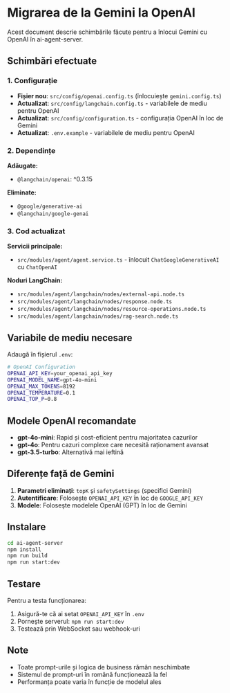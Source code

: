 # Migrarea de la Gemini la OpenAI

Acest document descrie schimbările făcute pentru a înlocui Gemini cu OpenAI în ai-agent-server.

## Schimbări efectuate

### 1. Configurație

- **Fișier nou**: `src/config/openai.config.ts` (înlocuiește `gemini.config.ts`)
- **Actualizat**: `src/config/langchain.config.ts` - variabilele de mediu pentru OpenAI
- **Actualizat**: `src/config/configuration.ts` - configurația OpenAI în loc de Gemini
- **Actualizat**: `.env.example` - variabilele de mediu pentru OpenAI

### 2. Dependințe

**Adăugate:**
- `@langchain/openai`: ^0.3.15

**Eliminate:**
- `@google/generative-ai`
- `@langchain/google-genai`

### 3. Cod actualizat

**Servicii principale:**
- `src/modules/agent/agent.service.ts` - înlocuit `ChatGoogleGenerativeAI` cu `ChatOpenAI`

**Noduri LangChain:**
- `src/modules/agent/langchain/nodes/external-api.node.ts`
- `src/modules/agent/langchain/nodes/response.node.ts`
- `src/modules/agent/langchain/nodes/resource-operations.node.ts`
- `src/modules/agent/langchain/nodes/rag-search.node.ts`

## Variabile de mediu necesare

Adaugă în fișierul `.env`:

```bash
# OpenAI Configuration
OPENAI_API_KEY=your_openai_api_key
OPENAI_MODEL_NAME=gpt-4o-mini
OPENAI_MAX_TOKENS=8192
OPENAI_TEMPERATURE=0.1
OPENAI_TOP_P=0.8
```

## Modele OpenAI recomandate

- **gpt-4o-mini**: Rapid și cost-eficient pentru majoritatea cazurilor
- **gpt-4o**: Pentru cazuri complexe care necesită raționament avansat
- **gpt-3.5-turbo**: Alternativă mai ieftină

## Diferențe față de Gemini

1. **Parametri eliminați**: `topK` și `safetySettings` (specifici Gemini)
2. **Autentificare**: Folosește `OPENAI_API_KEY` în loc de `GOOGLE_API_KEY`
3. **Modele**: Folosește modelele OpenAI (GPT) în loc de Gemini

## Instalare

```bash
cd ai-agent-server
npm install
npm run build
npm run start:dev
```

## Testare

Pentru a testa funcționarea:

1. Asigură-te că ai setat `OPENAI_API_KEY` în `.env`
2. Pornește serverul: `npm run start:dev`
3. Testează prin WebSocket sau webhook-uri

## Note

- Toate prompt-urile și logica de business rămân neschimbate
- Sistemul de prompt-uri în română funcționează la fel
- Performanța poate varia în funcție de modelul ales